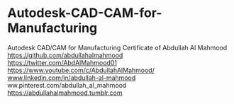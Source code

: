# Autodesk-CAD-CAM-for-Manufacturing
Autodesk CAD/CAM for Manufacturing Certificate of Abdullah Al Mahmood </br>
https://github.com/abdullahalmahmood </br>
https://twitter.com/AbdAlMahmood01 </br>
https://www.youtube.com/c/AbdullahAlMahmood/ </br>
www.linkedin.com/in/abdullah-al-mahmood </br>
ww.pinterest.com/abdullah_al_mahmood </br>
https://abdullahalmahmood.tumblr.com

